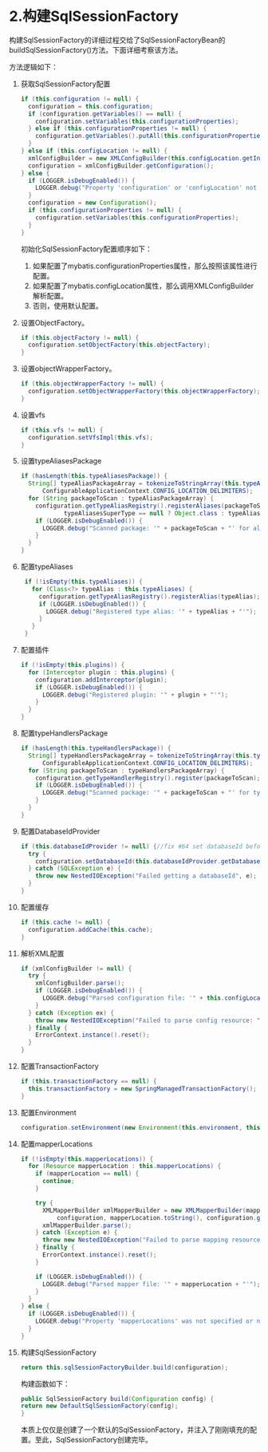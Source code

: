 # 2.构建SqlSessionFactory

构建SqlSessionFactory的详细过程交给了SqlSessionFactoryBean的buildSqlSessionFactory()方法。下面详细考察该方法。

方法逻辑如下：

1. 获取SqlSessionFactory配置

    ```java
    if (this.configuration != null) {
      configuration = this.configuration;
      if (configuration.getVariables() == null) {
        configuration.setVariables(this.configurationProperties);
      } else if (this.configurationProperties != null) {
        configuration.getVariables().putAll(this.configurationProperties);
      }
    } else if (this.configLocation != null) {
      xmlConfigBuilder = new XMLConfigBuilder(this.configLocation.getInputStream(), null, this.configurationProperties);
      configuration = xmlConfigBuilder.getConfiguration();
    } else {
      if (LOGGER.isDebugEnabled()) {
        LOGGER.debug("Property 'configuration' or 'configLocation' not specified, using default MyBatis Configuration");
      }
      configuration = new Configuration();
      if (this.configurationProperties != null) {
        configuration.setVariables(this.configurationProperties);
      }
    }
    ```

    初始化SqlSessionFactory配置顺序如下：

    1. 如果配置了mybatis.configurationProperties属性，那么按照该属性进行配置。
    2. 如果配置了mybatis.configLocation属性，那么调用XMLConfigBuilder解析配置。
    3. 否则，使用默认配置。

2. 设置ObjectFactory。

    ```java
    if (this.objectFactory != null) {
      configuration.setObjectFactory(this.objectFactory);
    }
   ```

3. 设置objectWrapperFactory。

    ```java
    if (this.objectWrapperFactory != null) {
      configuration.setObjectWrapperFactory(this.objectWrapperFactory);
    }
    ```

4. 设置vfs

    ```java
    if (this.vfs != null) {
      configuration.setVfsImpl(this.vfs);
    }
    ```

5. 设置typeAliasesPackage

    ```java
    if (hasLength(this.typeAliasesPackage)) {
      String[] typeAliasPackageArray = tokenizeToStringArray(this.typeAliasesPackage,
          ConfigurableApplicationContext.CONFIG_LOCATION_DELIMITERS);
      for (String packageToScan : typeAliasPackageArray) {
        configuration.getTypeAliasRegistry().registerAliases(packageToScan,
                typeAliasesSuperType == null ? Object.class : typeAliasesSuperType);
        if (LOGGER.isDebugEnabled()) {
          LOGGER.debug("Scanned package: '" + packageToScan + "' for aliases");
        }
      }
    }
    ```

6. 配置typeAliases

   ```java
    if (!isEmpty(this.typeAliases)) {
      for (Class<?> typeAlias : this.typeAliases) {
        configuration.getTypeAliasRegistry().registerAlias(typeAlias);
        if (LOGGER.isDebugEnabled()) {
          LOGGER.debug("Registered type alias: '" + typeAlias + "'");
        }
      }
    }
   ```

7. 配置插件

    ```java
    if (!isEmpty(this.plugins)) {
      for (Interceptor plugin : this.plugins) {
        configuration.addInterceptor(plugin);
        if (LOGGER.isDebugEnabled()) {
          LOGGER.debug("Registered plugin: '" + plugin + "'");
        }
      }
    }
    ```

8. 配置typeHandlersPackage

    ```java
    if (hasLength(this.typeHandlersPackage)) {
      String[] typeHandlersPackageArray = tokenizeToStringArray(this.typeHandlersPackage,
          ConfigurableApplicationContext.CONFIG_LOCATION_DELIMITERS);
      for (String packageToScan : typeHandlersPackageArray) {
        configuration.getTypeHandlerRegistry().register(packageToScan);
        if (LOGGER.isDebugEnabled()) {
          LOGGER.debug("Scanned package: '" + packageToScan + "' for type handlers");
        }
      }
    }
    ```

9. 配置DatabaseIdProvider

    ```java
    if (this.databaseIdProvider != null) {//fix #64 set databaseId before parse mapper xmls
      try {
        configuration.setDatabaseId(this.databaseIdProvider.getDatabaseId(this.dataSource));
      } catch (SQLException e) {
        throw new NestedIOException("Failed getting a databaseId", e);
      }
    }
    ```

10. 配置缓存

    ```java
    if (this.cache != null) {
      configuration.addCache(this.cache);
    }
    ```

11. 解析XML配置

    ```java
    if (xmlConfigBuilder != null) {
      try {
        xmlConfigBuilder.parse();
        if (LOGGER.isDebugEnabled()) {
          LOGGER.debug("Parsed configuration file: '" + this.configLocation + "'");
        }
      } catch (Exception ex) {
        throw new NestedIOException("Failed to parse config resource: " + this.configLocation, ex);
      } finally {
        ErrorContext.instance().reset();
      }
    }

    ```

12. 配置TransactionFactory

    ```java
    if (this.transactionFactory == null) {
      this.transactionFactory = new SpringManagedTransactionFactory();
    }
    ```

13. 配置Environment

    ```java
    configuration.setEnvironment(new Environment(this.environment, this.transactionFactory, this.dataSource));
    ```

14. 配置mapperLocations

    ```java
    if (!isEmpty(this.mapperLocations)) {
      for (Resource mapperLocation : this.mapperLocations) {
        if (mapperLocation == null) {
          continue;
        }

        try {
          XMLMapperBuilder xmlMapperBuilder = new XMLMapperBuilder(mapperLocation.getInputStream(),
              configuration, mapperLocation.toString(), configuration.getSqlFragments());
          xmlMapperBuilder.parse();
        } catch (Exception e) {
          throw new NestedIOException("Failed to parse mapping resource: '" + mapperLocation + "'", e);
        } finally {
          ErrorContext.instance().reset();
        }

        if (LOGGER.isDebugEnabled()) {
          LOGGER.debug("Parsed mapper file: '" + mapperLocation + "'");
        }
      }
    } else {
      if (LOGGER.isDebugEnabled()) {
        LOGGER.debug("Property 'mapperLocations' was not specified or no matching resources found");
      }
    }
    ```

15. 构建SqlSessionFactory

    ```java
    return this.sqlSessionFactoryBuilder.build(configuration);
    ```

    构建函数如下：

    ```java
    public SqlSessionFactory build(Configuration config) {
    return new DefaultSqlSessionFactory(config);
    }
    ```

    本质上仅仅是创建了一个默认的SqlSessionFactory，并注入了刚刚填充的配置。至此，SqlSessionFactory创建完毕。
